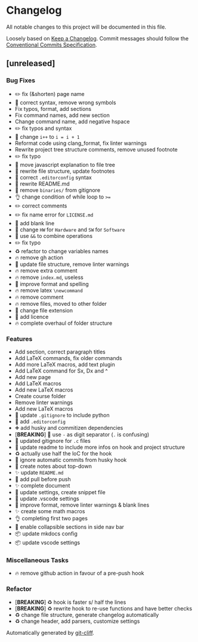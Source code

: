 # Changelog

All notable changes to this project will be documented in this file.

Loosely based on [Keep a Changelog](https://keepachangelog.com/en/1.0.0/).
Commit messages should follow the [Conventional Commits Specification](https://www.conventionalcommits.org/en/v1.0.0/#summary).

## \[unreleased\]

### Bug Fixes

- :pencil2: fix (&shorten) page name
- :bug: correct syntax, remove wrong symbols
- Fix typos, format, add sections
- Fix command names, add new section
- Change command name, add negative hspace
- :pencil2: fix typos and syntax
- :art: change `i++` to `i = i + 1`
- Reformat code using clang_format, fix linter warnings
- Rewrite project tree structure comments, remove unused footnote
- :pencil2: fix typo
- 🐛 move javascript explanation to file tree
- 🐛 rewrite file structure, update footnotes
- :bug: correct `.editorconfig` syntax
- :memo: rewrite README.md
- :see_no_evil: remove `binaries/` from gitignore
- :ok_hand: change condition of while loop to `>=`
- :pencil2: correct comments
- :pencil2: fix name error for `LICENSE.md`
- :art: add blank line
- :pencil: change `HW` for `Hardware` and `SW` for `Software`
- :art: use `&&` to combine operations
- :pencil2: fix typo
- :recycle: refactor to change variables names
- :fire: remove gh action
- :art: update file structure, remove linter warnings
- :fire: remove extra comment
- :fire: remove `index.md`, useless
- :art: improve format and spelling
- :fire: remove latex `\newcommand`
- :fire: remove comment
- :fire: remove files, moved to other folder
- :bug: change file extension
- :page_facing_up: add licence
- :fire: complete overhaul of folder structure

### Features

- Add section, correct paragraph titles
- Add LaTeX commands, fix older commands
- Add more LaTeX macros, add text plugin
- Add LaTeX command for Sx, Dx and ^
- Add new page
- Add LaTeX macros
- Add new LaTeX macros
- Create course folder
- Remove linter warnings
- Add new LaTeX macros
- :see_no_evil: update `.gitignore` to include python
- :wrench: add `.editorconfig`
- :heavy_plus_sign: add husky and commitizen dependencies
- [**BREAKING**] :truck: use `-` as digit separator (`.` is confusing)
- :see_no_evil: updated gitignore for `.c` files
- :pencil: update readme to include more infos on hook and project structure
- :recycle: actually use half the loC for the hook
- :bento: ignore automatic commits from husky hook
- :pencil: create notes about top-down
- ✨ update `README.md`
- :construction_worker: add pull before push
- :sparkles: complete document
- :speech_balloon: update settings, create snippet file
- :speech_balloon: update .vscode settings
- :art: improve format, remove linter warnings & blank lines
- :sparkles: create some math macros
- :ok_hand: completing first two pages
- :lipstick: enable collapsible sections in side nav bar
- :package: update mkdocs config
- :package: update vscode settings

### Miscellaneous Tasks

- :fire: remove github action in favour of a pre-push hook

### Refactor

- [**BREAKING**] :recycle: hook is faster s/ half the lines
- [**BREAKING**] :recycle: rewrite hook to re-use functions and have better checks
- :recycle: change file structure, generate changelog automatically
- :recycle: change header, add parsers, customize settings

Automatically generated by [git-cliff](https://www.github.com/orhun/git-cliff).
